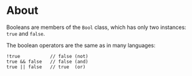 # About

Booleans are members of the `Bool` class, which has only two instances: `true` and `false`.

The boolean operators are the same as in many languages:

```wren
!true           // false (not)
true && false   // false (and)
true || false   // true  (or)
```
